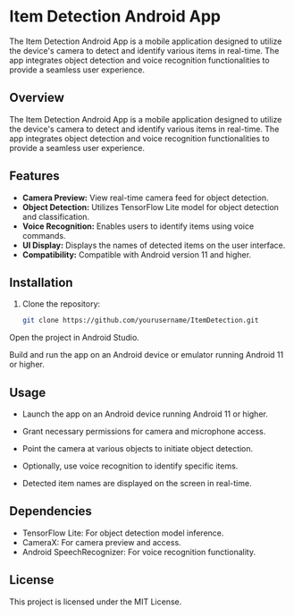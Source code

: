 # Item Detection Android App

The Item Detection Android App is a mobile application designed to utilize the device's camera to detect and identify various items in real-time. The app integrates object detection and voice recognition functionalities to provide a seamless user experience.

## Overview

The Item Detection Android App is a mobile application designed to utilize the device's camera to detect and identify various items in real-time. The app integrates object detection and voice recognition functionalities to provide a seamless user experience.

## Features

- **Camera Preview:** View real-time camera feed for object detection.
- **Object Detection:** Utilizes TensorFlow Lite model for object detection and classification.
- **Voice Recognition:** Enables users to identify items using voice commands.
- **UI Display:** Displays the names of detected items on the user interface.
- **Compatibility:** Compatible with Android version 11 and higher.

## Installation

1. Clone the repository:

   ```bash
   git clone https://github.com/yourusername/ItemDetection.git
Open the project in Android Studio.

Build and run the app on an Android device or emulator running Android 11 or higher.

## Usage
- Launch the app on an Android device running Android 11 or higher.

- Grant necessary permissions for camera and microphone access.

- Point the camera at various objects to initiate object detection.

- Optionally, use voice recognition to identify specific items.

- Detected item names are displayed on the screen in real-time.

## Dependencies
- TensorFlow Lite: For object detection model inference.
- CameraX: For camera preview and access.
- Android SpeechRecognizer: For voice recognition functionality.

## License
This project is licensed under the MIT License.
